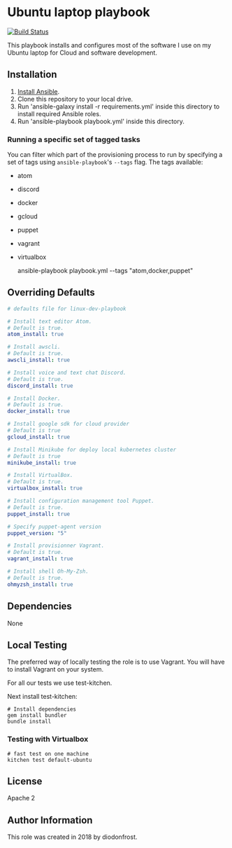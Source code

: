 # Ubuntu laptop playbook

[![Build Status](https://travis-ci.org/diodonfrost/ubuntu-laptop-playbook.svg?branch=master)](https://travis-ci.org/diodonfrost/ubuntu-laptop-playbook)

This playbook installs and configures most of the software I use on my Ubuntu laptop for Cloud and software development.

## Installation

  1. [Install Ansible](http://docs.ansible.com/intro_installation.html).
  2. Clone this repository to your local drive.
  3. Run 'ansible-galaxy install -r requirements.yml' inside this directory to install required Ansible roles.
  4. Run 'ansible-playbook playbook.yml' inside this directory.

### Running a specific set of tagged tasks

You can filter which part of the provisioning process to run by specifying a set of tags using `ansible-playbook`'s `--tags` flag.
The tags available:
  - atom
  - discord
  - docker
  - gcloud
  - puppet
  - vagrant
  - virtualbox

    ansible-playbook playbook.yml --tags "atom,docker,puppet"

## Overriding Defaults

```yaml
# defaults file for linux-dev-playbook

# Install text editor Atom.
# Default is true.
atom_install: true

# Install awscli.
# Default is true.
awscli_install: true

# Install voice and text chat Discord.
# Default is true.
discord_install: true

# Install Docker.
# Default is true.
docker_install: true

# Install google sdk for cloud provider
# Default is true
gcloud_install: true

# Install Minikube for deploy local kubernetes cluster
# Default is true
minikube_install: true

# Install VirtualBox.
# Default is true.
virtualbox_install: true

# Install configuration management tool Puppet.
# Default is true.
puppet_install: true

# Specify puppet-agent version
puppet_version: "5"

# Install provisionner Vagrant.
# Default is true.
vagrant_install: true

# Install shell Oh-My-Zsh.
# Default is true.
ohmyzsh_install: true
```

## Dependencies

None

## Local Testing

The preferred way of locally testing the role is to use Vagrant. You will have to install Vagrant on your system.

For all our tests we use test-kitchen.

Next install test-kitchen:

```shell
# Install dependencies
gem install bundler
bundle install
```
### Testing with Virtualbox

```shell
# fast test on one machine
kitchen test default-ubuntu
```

## License

Apache 2

## Author Information

This role was created in 2018 by diodonfrost.
